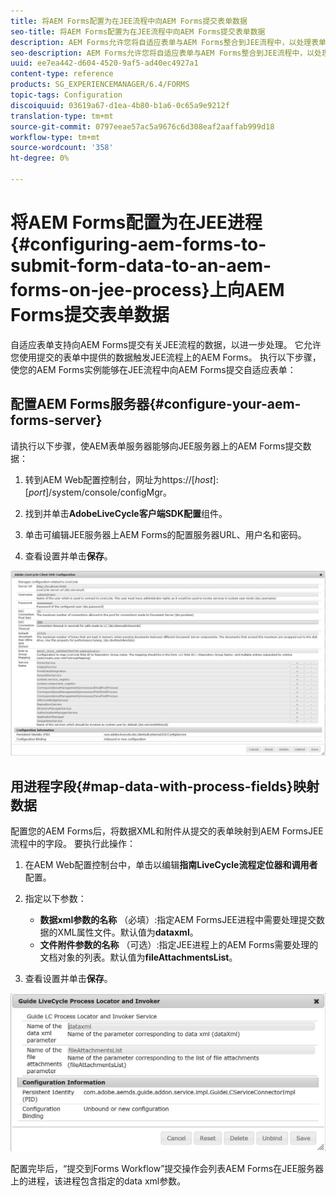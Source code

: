 ```yaml
---
title: 将AEM Forms配置为在JEE流程中向AEM Forms提交表单数据
seo-title: 将AEM Forms配置为在JEE流程中向AEM Forms提交表单数据
description: AEM Forms允许您将自适应表单与AEM Forms整合到JEE流程中，以处理表单数据。
seo-description: AEM Forms允许您将自适应表单与AEM Forms整合到JEE流程中，以处理表单数据。
uuid: ee7ea442-d604-4520-9af5-ad40ec4927a1
content-type: reference
products: SG_EXPERIENCEMANAGER/6.4/FORMS
topic-tags: Configuration
discoiquuid: 03619a67-d1ea-4b80-b1a6-0c65a9e9212f
translation-type: tm+mt
source-git-commit: 0797eeae57ac5a9676c6d308eaf2aaffab999d18
workflow-type: tm+mt
source-wordcount: '358'
ht-degree: 0%

---
```



# 将AEM Forms配置为在JEE进程{#configuring-aem-forms-to-submit-form-data-to-an-aem-forms-on-jee-process}上向AEM Forms提交表单数据

自适应表单支持向AEM Forms提交有关JEE流程的数据，以进一步处理。 它允许您使用提交的表单中提供的数据触发JEE流程上的AEM Forms。 执行以下步骤，使您的AEM Forms实例能够在JEE流程中向AEM Forms提交自适应表单：

## 配置AEM Forms服务器{#configure-your-aem-forms-server}

请执行以下步骤，使AEM表单服务器能够向JEE服务器上的AEM Forms提交数据：

1. 转到AEM Web配置控制台，网址为https://[*host*]:[*port*]/system/console/configMgr。

1. 找到并单击&#x200B;**AdobeLiveCycle客户端SDK配置**&#x200B;组件。
1. 单击可编辑JEE服务器上AEM Forms的配置服务器URL、用户名和密码。
1. 查看设置并单击&#x200B;**保存**。

![AdobeLiveCycle客户端SDK配置](assets/clientsdkconfiguration.jpg)

## 用进程字段{#map-data-with-process-fields}映射数据

配置您的AEM Forms后，将数据XML和附件从提交的表单映射到AEM FormsJEE流程中的字段。 要执行此操作：

1. 在AEM Web配置控制台中，单击以编辑&#x200B;**指南LiveCycle流程定位器和调用者**&#x200B;配置。
1. 指定以下参数：

   * **数据xml参数的名称** （必填）:指定AEM FormsJEE进程中需要处理提交数据的XML属性文件。默认值为&#x200B;**dataxml**。
   * **文件附件参数的名称** （可选）:指定JEE进程上的AEM Forms需要处理的文档对象的列表。默认值为&#x200B;**fileAttachmentsList**。

1. 查看设置并单击&#x200B;**保存**。

![指南LiveCycle流程货位和发票人](assets/test3.jpg)

配置完毕后，“提交到Forms Workflow”提交操作会列表AEM Forms在JEE服务器上的进程，该进程包含指定的data xml参数。
